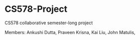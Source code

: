 # CS578-Project
CS578 collaborative semester-long project

Members: Ankushi Dutta, Praveen Krisna, Kai Liu, John Matulis, 
